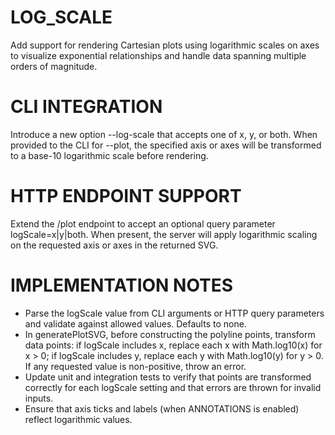 # LOG_SCALE

Add support for rendering Cartesian plots using logarithmic scales on axes to visualize exponential relationships and handle data spanning multiple orders of magnitude.

# CLI INTEGRATION

Introduce a new option --log-scale that accepts one of x, y, or both. When provided to the CLI for --plot, the specified axis or axes will be transformed to a base-10 logarithmic scale before rendering.

# HTTP ENDPOINT SUPPORT

Extend the /plot endpoint to accept an optional query parameter logScale=x|y|both. When present, the server will apply logarithmic scaling on the requested axis or axes in the returned SVG.

# IMPLEMENTATION NOTES

- Parse the logScale value from CLI arguments or HTTP query parameters and validate against allowed values. Defaults to none.
- In generatePlotSVG, before constructing the polyline points, transform data points: if logScale includes x, replace each x with Math.log10(x) for x > 0; if logScale includes y, replace each y with Math.log10(y) for y > 0. If any requested value is non-positive, throw an error.
- Update unit and integration tests to verify that points are transformed correctly for each logScale setting and that errors are thrown for invalid inputs.
- Ensure that axis ticks and labels (when ANNOTATIONS is enabled) reflect logarithmic values.